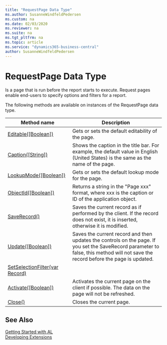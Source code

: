 ```yaml
---
title: "RequestPage Data Type"
ms.author: SusanneWindfeldPedersen
ms.custom: na
ms.date: 02/03/2020
ms.reviewer: na
ms.suite: na
ms.tgt_pltfrm: na
ms.topic: article
ms.service: "dynamics365-business-central"
author: SusanneWindfeldPedersen
---
```

[//]: # (START>DO_NOT_EDIT)
[//]: # (IMPORTANT:Do not edit any of the content between here and the END>DO_NOT_EDIT.)
[//]: # (Any modifications should be made in the .xml files in the ModernDev repo.)
# RequestPage Data Type
Is a page that is run before the report starts to execute. Request pages enable end-users to specify options and filters for a report.



The following methods are available on instances of the RequestPage data type.

|Method name|Description|
|-----------|-----------|
|[Editable([Boolean])](requestpage-editable-method.md)|Gets or sets the default editability of the page.|
|[Caption([String])](requestpage-caption-method.md)|Shows the caption in the title bar. For example, the default value in English (United States) is the same as the name of the page.|
|[LookupMode([Boolean])](requestpage-lookupmode-method.md)|Gets or sets the default lookup mode for the page.|
|[ObjectId([Boolean])](requestpage-objectid-method.md)|Returns a string in the "Page xxx" format, where xxx is the caption or ID of the application object.|
|[SaveRecord()](requestpage-saverecord-method.md)|Saves the current record as if performed by the client. If the record does not exist, it is inserted, otherwise it is modified.|
|[Update([Boolean])](requestpage-update-method.md)|Saves the current record and then updates the controls on the page. If you set the SaveRecord parameter to false, this method will not save the record before the page is updated.|
|[SetSelectionFilter(var Record)](requestpage-setselectionfilter-method.md)||
|[Activate([Boolean])](requestpage-activate-method.md)|Activates the current page on the client if possible. The data on the page will not be refreshed.|
|[Close()](requestpage-close-method.md)|Closes the current page.|

[//]: # (IMPORTANT: END>DO_NOT_EDIT)
## See Also
[Getting Started with AL](../../devenv-get-started.md)  
[Developing Extensions](../../devenv-dev-overview.md)  